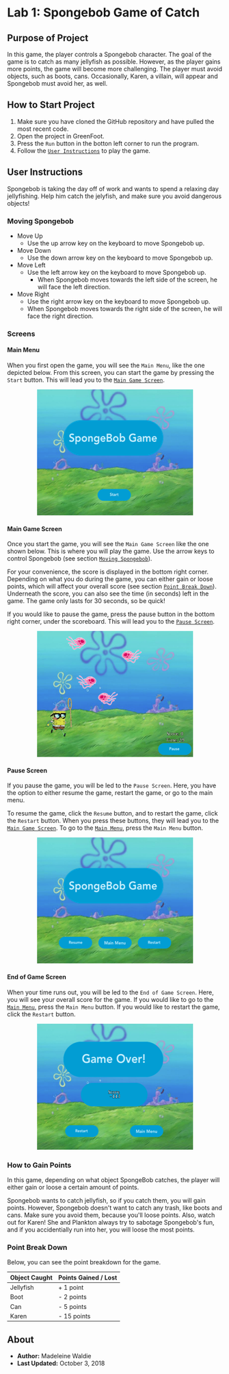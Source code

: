 # Lab 1: Spongebob Game of Catch

## Purpose of Project

In this game, the player controls a Spongebob character. The goal of the game is to catch as many jellyfish as possible. However, as the player gains more points, the game will become more challenging. The player must avoid objects, such as boots, cans. Occasionally, Karen, a villain, will appear and Spongebob must avoid her, as well.

## How to Start Project

  1. Make sure you have cloned the GitHub repository and have pulled the most recent code.
  2. Open the project in GreenFoot.
  3. Press the `Run` button in the botton left corner to run the program.
  4. Follow the [`User Instructions`](#UserInstructions) to play the game.

## User Instructions

Spongebob is taking the day off of work and wants to spend a relaxing day jellyfishing. Help him catch the jelyfish, and make sure you avoid dangerous objects!

### Moving Spongebob

* Move Up
  * Use the up arrow key on the keyboard to move Spongebob up.
* Move Down
  * Use the down arrow key on the keyboard to move Spongebob up.
* Move Left
  * Use the left arrow key on the keyboard to move Spongebob up.
    * When Spongebob moves towards the left side of the screen, he will face the left direction.
* Move Right
  * Use the right arrow key on the keyboard to move Spongebob up.
  * When Spongebob moves towards the right side of the screen, he will face the right direction.

### Screens

#### Main Menu

When you first open the game, you will see the `Main Menu`, like the one depicted below. From this screen, you can start the game by pressing the `Start` button. This will lead you to the [`Main Game Screen`](#Main-Game-Screen).

<p align="center">
  <img width="365" height="294" src="images/mainMenuImage.png">
</p>

#### Main Game Screen

Once you start the game, you will see the `Main Game Screen` like the one shown below. This is where you will play the game. Use the arrow keys to control Spongebob (see section [`Moving Spongebob`](#Moving-Spongebob)).

For your convenience, the score is displayed in the bottom right corner. Depending on what you do during the game, you can either gain or loose points, which will affect your overall score (see section [`Point Break Down`](#Point-Break-Down)). Underneath the score, you can also see the time (in seconds) left in the game. The game only lasts for 30 seconds, so be quick!

If you would like to pause the game, press the pause button in the bottom right corner, under the scoreboard. This will lead you to the [`Pause Screen`](#Pause-Screen).

<p align="center">
  <img width="365" height="294" src="images/mainGameImage.png">
</p>

#### Pause Screen

If you pause the game, you will be led to the `Pause Screen`. Here, you have the option to either resume the game, restart the game, or go to the main menu.

To resume the game, click the `Resume` button, and to restart the game, click the `Restart` button. When you press these buttons, they will lead you to the [`Main Game Screen`](#Main-Game-Screen). To go to the [`Main Menu`](#Main-Menu), press the `Main Menu` button.

<p align="center">
  <img width="365" height="294" src="images/pauseScreenImage.png">
</p>

#### End of Game Screen

When your time runs out, you will be led to the `End of Game Screen`. Here, you will see your overall score for the game. If you would like to go to the [`Main Menu`](#Main-Menu), press the `Main Menu` button. If you would like to restart the game, click the `Restart` button.

<p align="center">
  <img width="365" height="294" src="images/endGameImage.png">
</p>

### How to Gain Points

In this game, depending on what object SpongeBob catches, the player will either gain or loose a certain amount of points.

Spongebob wants to catch jellyfish, so if you catch them, you will gain points. However, Spongebob doesn't want to catch any trash, like boots and cans. Make sure you avoid them, because you'll loose points. Also, watch out for Karen! She and Plankton always try to sabotage Spongebob's fun, and if you accidentially run into her, you will loose the most points.

### Point Break Down

Below, you can see the point breakdown for the game.

| Object Caught | Points Gained / Lost |
|---------------|----------------------|
| Jellyfish     | + 1 point            |
| Boot          | - 2 points           |
| Can           | - 5 points           |
| Karen         | - 15 points          |

## About

* **Author:** Madeleine Waldie
* **Last Updated:** October 3, 2018